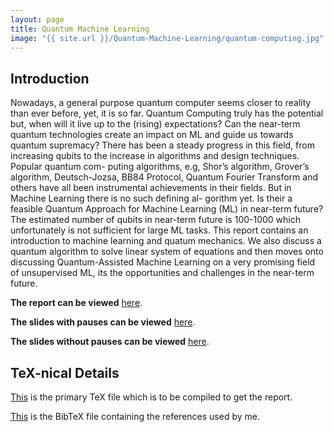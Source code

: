 ```yaml
---
layout: page
title: Quantum Machine Learning
image: "{{ site.url }}/Quantum-Machine-Learning/quantum-computing.jpg"
---
```


Introduction
------------

Nowadays, a general purpose quantum computer seems closer to reality than ever before, yet, it is so far. Quantum Computing truly has the potential but, when will it live up to the (rising) expectations? Can the near-term quantum technologies create an impact on ML and guide us towards quantum supremacy? There has been a steady progress in this field, from increasing qubits to the increase in algorithms and design techniques. Popular quantum com- puting algorithms, e.g, Shor’s algorithm, Grover’s algorithm, Deutsch-Jozsa, BB84 Protocol, Quantum Fourier Transform and others have all been instrumental achievements in their fields. But in Machine Learning there is no such defining al- gorithm yet. Is their a feasible Quantum Approach for Machine Learning (ML) in near-term future? The estimated number of qubits in near-term future is 100-1000 which unfortunately is not sufficient for large ML tasks. This report contains an introduction to machine learning and quatum mechanics. We also discuss a quantum algorithm to solve linear system of equations and then moves onto discussing Quantum-Assisted Machine Learning on a very promising field of unsupervised ML, its the opportunities and challenges in the near-term future.

**The report can be viewed** [here](/Quantum-Machine-Learning/Report/main.pdf).

**The slides with pauses can be viewed** [here](/Quantum-Machine-Learning/Slides/QML%20with%20pauses.pdf).

**The slides without pauses can be viewed** [here](/Quantum-Machine-Learning/Slides/QML%20without%20pauses.pdf).

TeX-nical Details
-----------------

[This](https://github.com/paramrathour/Quantum-Machine-Learning/blob/main/Report/main.tex) is the primary TeX file which is to be compiled to get the report.

[This](https://github.com/paramrathour/Quantum-Machine-Learning/blob/main/Report/references.bib) is the BibTeX file containing the references used by me.